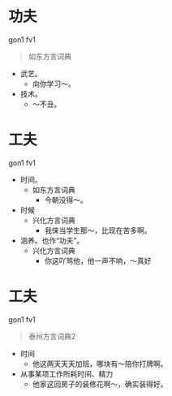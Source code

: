 # 功夫
gon1 fv1
> 如东方言词典
- 武艺。
  - 向你学习～。
- 技术。
  - ～不丑。

# 工夫
gon1 fv1
+ 时间。
  * 如东方言词典
    - 今朝没得～。
+ 时候
  * 兴化方言词典
    - 我俫当学生那～，比现在苦多啊。
+ 涵养。也作“功夫”。
  * 兴化方言词典
    - 你这吖骂他，他一声不响，～真好

# 工夫
gon1 fv1
> 泰州方言词典2
- 时间
  - 他这两天天天加班，哪块有～陪你打牌啊。
- 从事某项工作所耗时间、精力
  - 他家这回房子的装修花啊～，确实装得好。
